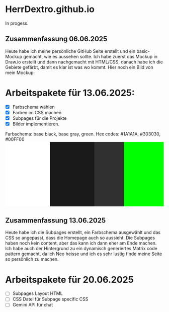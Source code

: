 # HerrDextro.github.io

In progess.
## Zusammenfassung 06.06.2025
Heute habe ich meine persönliche GitHub Seite erstellt und ein basic-Mockup gemacht, wie es aussehen sollte. Ich habe zuerst das Mockup in Draw.io erstellt und dann nachgemacht mit HTML/CSS, danach habe ich die Gebiete gefärbt, damit es klar ist was wo kommt.
Hier noch ein Bild von mein Mockup:


# Arbeitspakete für 13.06.2025:
- [x] Farbschema wählen
- [x] Farben im CSS machen
- [x] Subpages für die Projekte
- [x] Bilder implementieren.

Farbschema: base black, base gray, green.
Hex codes: #1A1A1A, #303030, #00FF00
<img src="palette.png">

## Zusammenfassung 13.06.2025
Heute habe ich die Subpages erstellt, ein Farbschema ausgewählt und das CSS so angepasst, dass die Homepage auch so aussieht. Die Subpages haben noch kein content, aber das kann ich dann eher am Ende machen. Ich habe auch der Hintergrund zu ein dynamisch generiertes Matrix code pattern gemacht, da ich Neo heisse und ich es sehr lustig finde meine Seite so persönlich zu machen.

# Arbeitspakete für 20.06.2025
- [ ] Subpages Layout HTML
- [ ] CSS Datei für Subpage specific CSS
- [ ] Gemini API für chat
